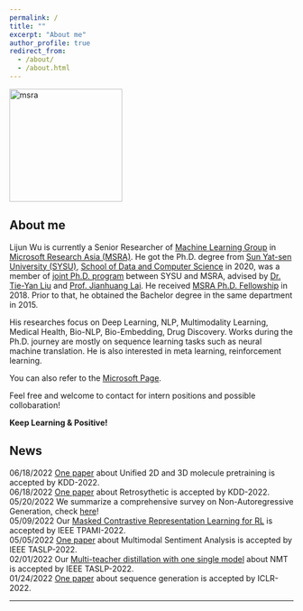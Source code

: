 ```yaml
---
permalink: /
title: ""
excerpt: "About me"
author_profile: true
redirect_from: 
  - /about/
  - /about.html
---
```


<img src="https://apeterswu.github.io/images/mslogo.png" alt="msra"  width="200">

About me
------
Lijun Wu is currently a Senior Researcher of [Machine Learning Group](https://www.microsoft.com/en-us/research/group/machine-learning-research-group/) in [Microsoft Research Asia (MSRA)](https://www.msra.cn/). He got the Ph.D. degree from [Sun Yat-sen University (SYSU)](http://www.sysu.edu.cn/2012/en/index.htm), [School of Data and Computer Science](http://sdcs.sysu.edu.cn/) in 2020, was a member of [joint Ph.D. program](https://www.msra.cn/zh-cn/connections/academic-programs/joint-phd) between SYSU and MSRA, advised by [Dr. Tie-Yan Liu](https://www.microsoft.com/en-us/research/people/tyliu/) and [Prof. Jianhuang Lai](http://sdcs.sysu.edu.cn/content/2498). He received [MSRA Ph.D. Fellowship](https://www.microsoft.com/en-us/research/academic-program/fellowships-microsoft-research-asia/#!fellows) in 2018. Prior to that, he obtained the Bachelor degree in the same department in 2015. 

His researches focus on Deep Learning, NLP, Multimodality Learning, Medical Health, Bio-NLP, Bio-Embedding, Drug Discovery. Works during the Ph.D. journey are mostly on sequence learning tasks such as neural machine translation. He is also interested in meta learning, reinforcement learning.

You can also refer to the [Microsoft Page](https://www.microsoft.com/en-us/research/people/lijuwu/).

Feel free and welcome to contact for intern positions and possible collobaration!

<!-- <strong>Currently, we are working on biology-embedding, drug discovery research, welcome to join us if you are interested!</strong> -->

<strong>Keep Learning & Positive!</strong>

News
------
06/18/2022  [One paper](https://arxiv.org/abs/2207.08806) about Unified 2D and 3D molecule pretraining is accepted by KDD-2022. <br>
06/18/2022  [One paper](https://arxiv.org/abs/2206.11477) about Retrosythetic is accepted by KDD-2022. <br>
05/20/2022  We summarize a comprehensive survey on Non-Autoregressive Generation, check [here](https://arxiv.org/pdf/2204.09269.pdf)! <br>
05/09/2022  Our [Masked Contrastive Representation Learning for RL](https://ieeexplore.ieee.org/document/9779589) is accepted by IEEE TPAMI-2022. <br>
05/05/2022  [One paper](https://ieeexplore.ieee.org/document/9783103) about Multimodal Sentiment Analysis is accepted by IEEE TASLP-2022. <br>
02/01/2022  Our [Multi-teacher distillation with one single model](https://ieeexplore.ieee.org/abstract/document/9722996/) about NMT is accepted by IEEE TASLP-2022. <br>
01/24/2022  [One paper](https://openreview.net/forum?id=pz1euXohm4H) about sequence generation is accepted by ICLR-2022. <br>
<!-- 09/30/2021  [One paper](https://www.microsoft.com/en-us/research/people/lijuwu/my-publications/) about Video Question Answering is accepted by NeurIPS-2021. <br> -->
<!-- 09/30/2021  Our paper [R-Drop](https://arxiv.org/pdf/2106.14448.pdf) is accepted by NeurIPS-2021. <br> -->
<!-- 09/18/2021  [One paper](https://www.sciencedirect.com/science/article/abs/pii/S0925231221013990) about [Multimodal Sentiment Analysis](https://www.sciencedirect.com/science/article/abs/pii/S0925231221013990) is accepted by Neurocomputing. <br> -->
<!-- 08/27/2021  One paper about [Multimodal EHR data](https://arxiv.org/pdf/2110.15763.pdf) for medical prediction is accepted by EMNLP-2021. <br> -->
<!-- 06/30/2021  Our paper [R-Drop](https://arxiv.org/pdf/2106.14448.pdf) is relased with [code](https://github.com/dropreg/R-Drop). <br> -->
<!-- 05/09/2021  [One paper](/publication/2021_icml_temp_cor) about seqeunce learning is accepted by ICML-2021. <br> -->
<!-- 03/11/2021  Our paper "[UniDrop](/publication/2021_naacl_unidrop)" is accepted by NAACL-2021. <br> -->
<!-- 01/14/2021  Our paper "[IOT](/publication/2021_iclr_iot)" is accepted by ICLR-2021. <br> -->

------

<div style="width: 250px; margin: auto;">
		<script type="text/javascript" id="clustrmaps" src="//cdn.clustrmaps.com/map_v2.js?cl=ffffff&w=a&t=tt&d=DqbbzWwcRTMYjO1e01t5kB_HHvBm_7eWoxdlOK1UCuo"></script>
</div>